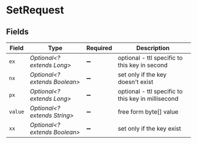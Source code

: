# SetRequest


## Fields

| Field                                              | Type                                               | Required                                           | Description                                        |
| -------------------------------------------------- | -------------------------------------------------- | -------------------------------------------------- | -------------------------------------------------- |
| `ex`                                               | *Optional<? extends Long>*                         | :heavy_minus_sign:                                 | optional - ttl specific to this key in second      |
| `nx`                                               | *Optional<? extends Boolean>*                      | :heavy_minus_sign:                                 | set only if the key doesn't exist                  |
| `px`                                               | *Optional<? extends Long>*                         | :heavy_minus_sign:                                 | optional - ttl specific to this key in millisecond |
| `value`                                            | *Optional<? extends String>*                       | :heavy_minus_sign:                                 | free form byte[] value                             |
| `xx`                                               | *Optional<? extends Boolean>*                      | :heavy_minus_sign:                                 | set only if the key exist                          |